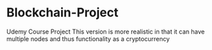 # Blockchain-Project
Udemy Course Project
This version is more realistic in that it can have multiple nodes and thus functionality as a cryptocurrency
